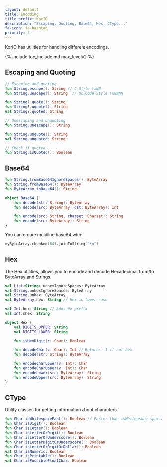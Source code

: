 ```yaml
---
layout: default
title: Encoding
title_prefix: KorIO
description: "Escaping, Quoting, Base64, Hex, CType..."
fa-icon: fa-hashtag
priority: 5
---
```


KorIO has utilities for handling different encodings.

{% include toc_include.md max_level=2 %}

## Escaping and Quoting

```kotlin
// Escaping and quoting
fun String.escape(): String // C-Style \xNN
fun String.uescape(): String  // Unicode-Style \uNNNN

fun String?.quote(): String
fun String?.uquote(): String
val String?.quoted: String

// Unescaping and unquoting
fun String.unescape(): String

fun String.unquote(): String
val String.unquoted: String

// Check if quoted
fun String.isQuoted(): Boolean
```

## Base64

```kotlin
fun String.fromBase64IgnoreSpaces(): ByteArray
fun String.fromBase64(): ByteArray
fun ByteArray.toBase64(): String

object Base64 {
	fun decode(str: String): ByteArray
	fun decode(src: ByteArray, dst: ByteArray): Int

	fun encode(src: String, charset: Charset): String
	fun encode(src: ByteArray): String
}
```

You can create multiline base64 with:

```kotlin
myByteArray.chunked(64).joinToString("\n")
```

## Hex

The Hex utilities, allows you to encode and decode Hexadecimal from/to ByteArray and Strings.

```kotlin
val List<String>.unhexIgnoreSpaces: ByteArray
val String.unhexIgnoreSpaces: ByteArray
val String.unhex: ByteArray
val ByteArray.hex: String // Hex in lower case

val Int.hex: String // Adds 0x prefix
val Int.shex: String

object Hex {
	val DIGITS_UPPER: String
	val DIGITS_LOWER: String

	fun isHexDigit(c: Char): Boolean

	fun decodeChar(c: Char): Int // Returns -1 if not hex
	fun decode(str: String): ByteArray

	fun encodeCharLower(v: Int): Char
	fun encodeCharUpper(v: Int): Char
	fun encodeLower(src: ByteArray): String
	fun encodeUpper(src: ByteArray): String
}
```

## CType

Utility classes for getting information about characters.

```kotlin
fun Char.isWhitespaceFast(): Boolean // Faster than isWhitepsace specially on javascript because do not use regular expressions
fun Char.isDigit(): Boolean
fun Char.isLetter(): Boolean
fun Char.isLetterOrDigit(): Boolean
fun Char.isLetterOrUnderscore(): Boolean
fun Char.isLetterDigitOrUnderscore(): Boolean
fun Char.isLetterOrDigitOrDollar(): Boolean
val Char.isNumeric: Boolean
fun Char.isPrintable(): Boolean
val Char.isPossibleFloatChar: Boolean
```
